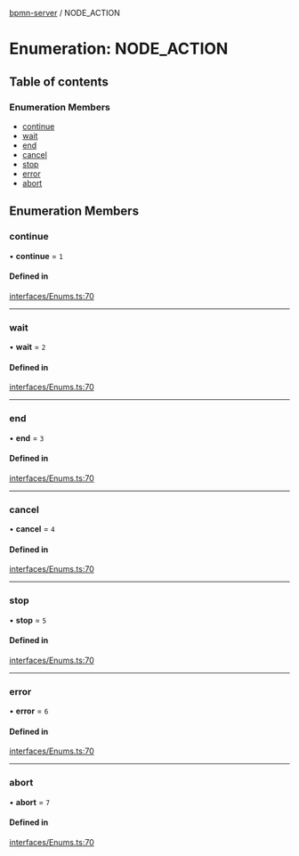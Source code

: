 [bpmn-server](../readme.md) / NODE\_ACTION

# Enumeration: NODE\_ACTION

## Table of contents

### Enumeration Members

- [continue](NODE_ACTION.md#continue)
- [wait](NODE_ACTION.md#wait)
- [end](NODE_ACTION.md#end)
- [cancel](NODE_ACTION.md#cancel)
- [stop](NODE_ACTION.md#stop)
- [error](NODE_ACTION.md#error)
- [abort](NODE_ACTION.md#abort)

## Enumeration Members

### continue

• **continue** = ``1``

#### Defined in

[interfaces/Enums.ts:70](https://github.com/bpmnServer/bpmn-server/blob/6f144fc/src/interfaces/Enums.ts#L70)

___

### wait

• **wait** = ``2``

#### Defined in

[interfaces/Enums.ts:70](https://github.com/bpmnServer/bpmn-server/blob/6f144fc/src/interfaces/Enums.ts#L70)

___

### end

• **end** = ``3``

#### Defined in

[interfaces/Enums.ts:70](https://github.com/bpmnServer/bpmn-server/blob/6f144fc/src/interfaces/Enums.ts#L70)

___

### cancel

• **cancel** = ``4``

#### Defined in

[interfaces/Enums.ts:70](https://github.com/bpmnServer/bpmn-server/blob/6f144fc/src/interfaces/Enums.ts#L70)

___

### stop

• **stop** = ``5``

#### Defined in

[interfaces/Enums.ts:70](https://github.com/bpmnServer/bpmn-server/blob/6f144fc/src/interfaces/Enums.ts#L70)

___

### error

• **error** = ``6``

#### Defined in

[interfaces/Enums.ts:70](https://github.com/bpmnServer/bpmn-server/blob/6f144fc/src/interfaces/Enums.ts#L70)

___

### abort

• **abort** = ``7``

#### Defined in

[interfaces/Enums.ts:70](https://github.com/bpmnServer/bpmn-server/blob/6f144fc/src/interfaces/Enums.ts#L70)
